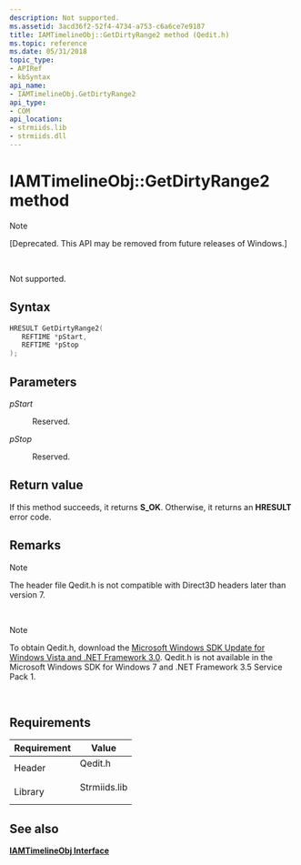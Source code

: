 ```yaml
---
description: Not supported.
ms.assetid: 3acd36f2-52f4-4734-a753-c6a6ce7e9187
title: IAMTimelineObj::GetDirtyRange2 method (Qedit.h)
ms.topic: reference
ms.date: 05/31/2018
topic_type: 
- APIRef
- kbSyntax
api_name: 
- IAMTimelineObj.GetDirtyRange2
api_type: 
- COM
api_location: 
- strmiids.lib
- strmiids.dll
---
```


# IAMTimelineObj::GetDirtyRange2 method

> [!Note]  
> \[Deprecated. This API may be removed from future releases of Windows.\]

 

Not supported.

## Syntax


```C++
HRESULT GetDirtyRange2(
   REFTIME *pStart,
   REFTIME *pStop
);
```



## Parameters

<dl> <dt>

*pStart* 
</dt> <dd>

Reserved.

</dd> <dt>

*pStop* 
</dt> <dd>

Reserved.

</dd> </dl>

## Return value

If this method succeeds, it returns **S\_OK**. Otherwise, it returns an **HRESULT** error code.

## Remarks

> [!Note]  
> The header file Qedit.h is not compatible with Direct3D headers later than version 7.

 

> [!Note]  
> To obtain Qedit.h, download the [Microsoft Windows SDK Update for Windows Vista and .NET Framework 3.0](https://msdn.microsoft.com/windowsvista/bb980924.aspx). Qedit.h is not available in the Microsoft Windows SDK for Windows 7 and .NET Framework 3.5 Service Pack 1.

 

## Requirements



| Requirement | Value |
|--------------------|-----------------------------------------------------------------------------------------|
| Header<br/>  | <dl> <dt>Qedit.h</dt> </dl>      |
| Library<br/> | <dl> <dt>Strmiids.lib</dt> </dl> |



## See also

<dl> <dt>

[**IAMTimelineObj Interface**](iamtimelineobj.md)
</dt> </dl>

 

 




